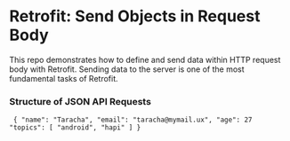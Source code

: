 
# Retrofit: Send Objects in Request Body

This repo demonstrates how to define and send data within HTTP request body with Retrofit. 
Sending data to the server is one of the most fundamental tasks of Retrofit.


### Structure of JSON API Requests

`
{
  "name": "Taracha",
  "email": "taracha@mymail.ux",
  "age": 27
  "topics": [
  		"android",
  		"hapi"
  ]
}`